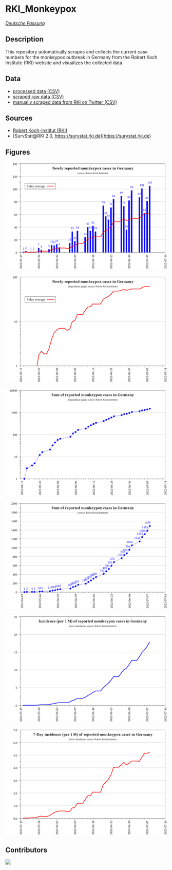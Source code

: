 # RKI_Monkeypox

_[Deutsche Fassung](README.de.md)_

## Description

This repository automatically scrapes and collects the current case numbers for the monkeypox outbreak in Germany from the Robert Koch Institute (RKI) website and visualizes the collected data.

## Data
- [processed data (CSV)](data/RKI_Monkeypox_processed.csv)
- [scraped raw data (CSV)](data/RKI_Monkeypox.csv)
- [manually scraped data from RKI on Twitter (CSV)](data/RKI_Monkeypox_Twitter.csv)

## Sources
- [Robert Koch-Institut (RKI)](https://www.rki.de/DE/Content/InfAZ/A/Affenpocken/Ausbruch-2022-Situation-Deutschland.html)
- [SurvStat@RKI 2.0, https://survstat.rki.de](https://survstat.rki.de)

## Figures
![](plots_en/plot_num_cases.png)

![](plots_en/plot_num_cases_log.png)

![](plots_en/plot_sum_cases_log.png)

![](plots_en/plot_sum_cases.png)

![](plots_en/plot_incidence.png)

![](plots_en/plot_7d_incidence.png)

## Contributors
<a href="https://github.com/micb25/RKI_Monkeypox/graphs/contributors"><img src="https://contrib.rocks/image?repo=micb25/RKI_Monkeypox" /></a>
